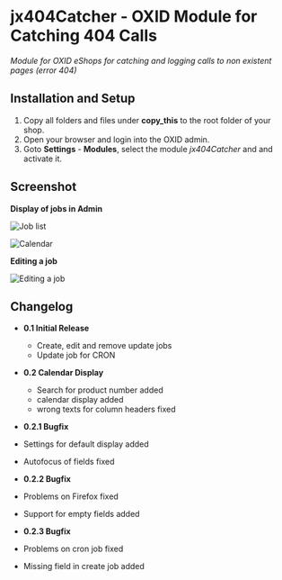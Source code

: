 # jx404Catcher - OXID Module for Catching 404 Calls

*Module for OXID eShops for catching and logging calls to non existent pages (error 404)*

## Installation and Setup
1. Copy all folders and files under **copy\_this** to the root folder of your shop.
2. Open your browser and login into the OXID admin.
3. Goto **Settings** - **Modules**, select the module _jx404Catcher_ and and activate it.

## Screenshot

**Display of jobs in Admin**

![Job list](https://github.com/job963/jxArtUp/raw/master/docs/img/jxartup_main.png)

![Calendar](https://github.com/job963/jxArtUp/raw/master/docs/img/jxartup_calendar.png)

**Editing a job**

![Editing a job](https://github.com/job963/jxArtUp/raw/master/docs/img/jxartup_edit.png)

## Changelog

* **0.1 Initial Release**
  * Create, edit and remove update jobs
  * Update job for CRON

* **0.2 Calendar Display**
  * Search for product number added
  * calendar display added
  * wrong texts for column headers fixed

*  **0.2.1 Bugfix**
  * Settings for default display added
  * Autofocus of fields fixed

*  **0.2.2 Bugfix**  
  * Problems on Firefox fixed
  * Support for empty fields added   

*  **0.2.3 Bugfix**  
  * Problems on cron job fixed
  * Missing field in create job added
   